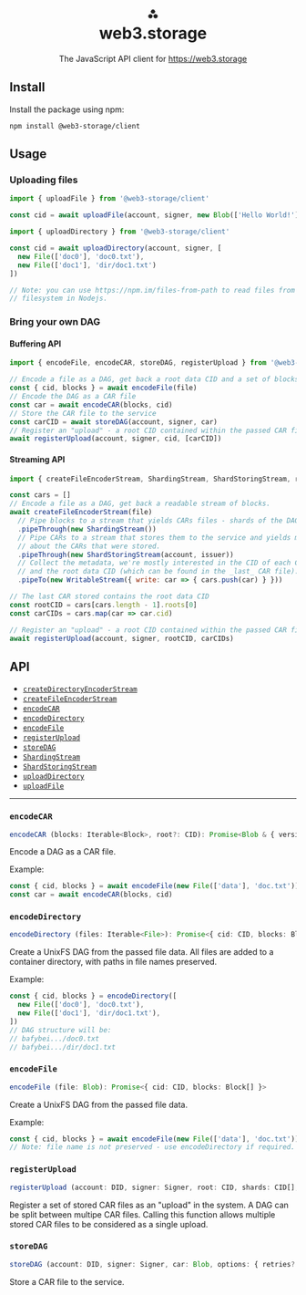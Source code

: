 <h1 align="center">⁂<br/>web3.storage</h1>
<p align="center">The JavaScript API client for <a href="https://web3.storage">https://web3.storage</a></p>

## Install

Install the package using npm:

```console
npm install @web3-storage/client
```

## Usage

### Uploading files

```js
import { uploadFile } from '@web3-storage/client'

const cid = await uploadFile(account, signer, new Blob(['Hello World!']))
```

```js
import { uploadDirectory } from '@web3-storage/client'

const cid = await uploadDirectory(account, signer, [
  new File(['doc0'], 'doc0.txt'),
  new File(['doc1'], 'dir/doc1.txt')
])

// Note: you can use https://npm.im/files-from-path to read files from the
// filesystem in Nodejs.
```

### Bring your own DAG

#### Buffering API

```js
import { encodeFile, encodeCAR, storeDAG, registerUpload } from '@web3-storage/client'

// Encode a file as a DAG, get back a root data CID and a set of blocks
const { cid, blocks } = await encodeFile(file)
// Encode the DAG as a CAR file
const car = await encodeCAR(blocks, cid)
// Store the CAR file to the service
const carCID = await storeDAG(account, signer, car)
// Register an "upload" - a root CID contained within the passed CAR file(s)
await registerUpload(account, signer, cid, [carCID])
```

#### Streaming API

```js
import { createFileEncoderStream, ShardingStream, ShardStoringStream, registerUpload } from '@web3-storage/client'

const cars = []
// Encode a file as a DAG, get back a readable stream of blocks.
await createFileEncoderStream(file)
  // Pipe blocks to a stream that yields CARs files - shards of the DAG.
  .pipeThrough(new ShardingStream())
  // Pipe CARs to a stream that stores them to the service and yields metadata
  // about the CARs that were stored.
  .pipeThrough(new ShardStoringStream(account, issuer))
  // Collect the metadata, we're mostly interested in the CID of each CAR file
  // and the root data CID (which can be found in the _last_ CAR file).
  .pipeTo(new WritableStream({ write: car => { cars.push(car) } }))

// The last CAR stored contains the root data CID
const rootCID = cars[cars.length - 1].roots[0]
const carCIDs = cars.map(car => car.cid)

// Register an "upload" - a root CID contained within the passed CAR file(s)
await registerUpload(account, signer, rootCID, carCIDs)
```

## API

* [`createDirectoryEncoderStream`](#createdirectoryencoderstream)
* [`createFileEncoderStream`](#createfileencoderstream)
* [`encodeCAR`](#encodecar)
* [`encodeDirectory`](#encodedirectory)
* [`encodeFile`](#encodefile)
* [`registerUpload`](#registerupload)
* [`storeDAG`](#storedag)
* [`ShardingStream`](#shardingstream)
* [`ShardStoringStream`](#shardstoringstream)
* [`uploadDirectory`](#uploaddirectory)
* [`uploadFile`](#uploadfile)

---

### `encodeCAR`

```ts
encodeCAR (blocks: Iterable<Block>, root?: CID): Promise<Blob & { version: 1, roots: CID[] }>
```

Encode a DAG as a CAR file.

Example:

```js
const { cid, blocks } = await encodeFile(new File(['data'], 'doc.txt'))
const car = await encodeCAR(blocks, cid)
```

### `encodeDirectory`

```ts
encodeDirectory (files: Iterable<File>): Promise<{ cid: CID, blocks: Block[] }>
```

Create a UnixFS DAG from the passed file data. All files are added to a container directory, with paths in file names preserved.

Example:

```js
const { cid, blocks } = encodeDirectory([
  new File(['doc0'], 'doc0.txt'),
  new File(['doc1'], 'dir/doc1.txt'),
])
// DAG structure will be:
// bafybei.../doc0.txt
// bafybei.../dir/doc1.txt
```

### `encodeFile`

```ts
encodeFile (file: Blob): Promise<{ cid: CID, blocks: Block[] }>
```

Create a UnixFS DAG from the passed file data.

Example:

```js
const { cid, blocks } = await encodeFile(new File(['data'], 'doc.txt'))
// Note: file name is not preserved - use encodeDirectory if required.
```

### `registerUpload`

```ts
registerUpload (account: DID, signer: Signer, root: CID, shards: CID[], options: { retries?: number, signal?: AbortSignal } = {}): Promise<void>
```

Register a set of stored CAR files as an "upload" in the system. A DAG can be split between multipe CAR files. Calling this function allows multiple stored CAR files to be considered as a single upload.

### `storeDAG`

```ts
storeDAG (account: DID, signer: Signer, car: Blob, options: { retries?: number, signal?: AbortSignal } = {}): Promise<CID>
```

Store a CAR file to the service.
